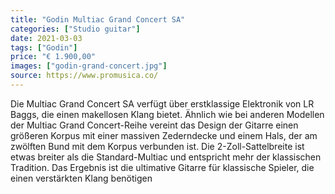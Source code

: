 ```yaml
---
title: "Godin Multiac Grand Concert SA"
categories: ["Studio guitar"]
date: 2021-03-03
tags: ["Godin"]
price: "€ 1.900,00"
images: ["godin-grand-concert.jpg"]
source: https://www.promusica.co/
---
```


Die Multiac Grand Concert SA verfügt über erstklassige Elektronik von LR Baggs, die einen makellosen Klang bietet. Ähnlich wie bei anderen Modellen der Multiac Grand Concert-Reihe vereint das Design der Gitarre einen größeren Korpus mit einer massiven Zederndecke und einem Hals, der am zwölften Bund mit dem Korpus verbunden ist. Die 2-Zoll-Sattelbreite ist etwas breiter als die Standard-Multiac und entspricht mehr der klassischen Tradition. Das Ergebnis ist die ultimative Gitarre für klassische Spieler, die einen verstärkten Klang benötigen
